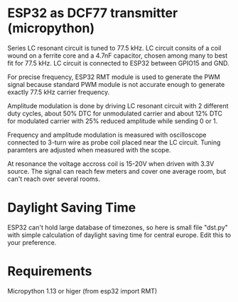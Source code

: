 # ESP32 as DCF77 transmitter (micropython)

Series LC resonant circuit is tuned to 77.5 kHz.
LC circuit consits of a coil wound on a ferrite core
and a 4.7nF capacitor, chosen among many to best fit
for 77.5 kHz.
LC circuit is connected to ESP32 between
GPIO15 and GND.

For precise frequency, ESP32 RMT module is used to
generate the PWM signal because standard PWM module is not
accurate enough to generate exactly 77.5 kHz carrier frequency.

Amplitude modulation is done by driving LC resonant
circuit with 2 different duty cycles, about 50% DTC
for unmodulated carrier and about 12% DTC for modulated
carrier with 25% reduced amplitude while sending 0 or 1.

Frequency and amplitude modulation is measured with oscilloscope
connected to 3-turn wire as probe coil placed near the LC circuit.
Tuning paramters are adjusted when measured with the scope.

At resonance the voltage accross coil is 15-20V when driven
with 3.3V source. The signal can reach few meters
and cover one average room, but can't reach over several
rooms.

# Daylight Saving Time

ESP32 can't hold large database of timezones, so
here is small file "dst.py" with simple calculation
of daylight saving time for central europe.
Edit this to your preference.

# Requirements

Micropython 1.13 or higer (from esp32 import RMT)
